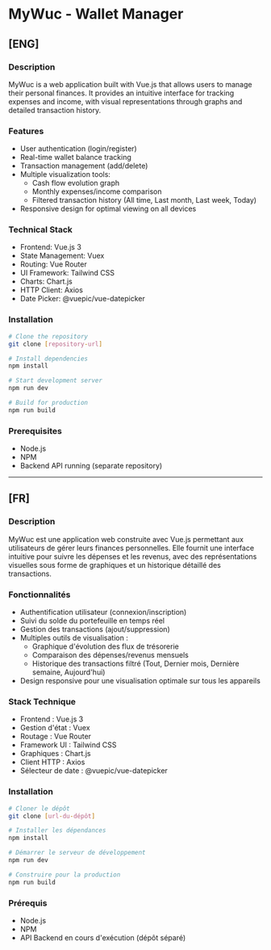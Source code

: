 # MyWuc - Wallet Manager

## [ENG]

### Description
MyWuc is a web application built with Vue.js that allows users to manage their personal finances. It provides an intuitive interface for tracking expenses and income, with visual representations through graphs and detailed transaction history.

### Features
- User authentication (login/register)
- Real-time wallet balance tracking
- Transaction management (add/delete)
- Multiple visualization tools:
  - Cash flow evolution graph
  - Monthly expenses/income comparison
  - Filtered transaction history (All time, Last month, Last week, Today)
- Responsive design for optimal viewing on all devices

### Technical Stack
- Frontend: Vue.js 3
- State Management: Vuex
- Routing: Vue Router
- UI Framework: Tailwind CSS
- Charts: Chart.js
- HTTP Client: Axios
- Date Picker: @vuepic/vue-datepicker

### Installation
```bash
# Clone the repository
git clone [repository-url]

# Install dependencies
npm install

# Start development server
npm run dev

# Build for production
npm run build
```

### Prerequisites
- Node.js
- NPM
- Backend API running (separate repository)

---

## [FR]

### Description
MyWuc est une application web construite avec Vue.js permettant aux utilisateurs de gérer leurs finances personnelles. Elle fournit une interface intuitive pour suivre les dépenses et les revenus, avec des représentations visuelles sous forme de graphiques et un historique détaillé des transactions.

### Fonctionnalités
- Authentification utilisateur (connexion/inscription)
- Suivi du solde du portefeuille en temps réel
- Gestion des transactions (ajout/suppression)
- Multiples outils de visualisation :
  - Graphique d'évolution des flux de trésorerie
  - Comparaison des dépenses/revenus mensuels
  - Historique des transactions filtré (Tout, Dernier mois, Dernière semaine, Aujourd'hui)
- Design responsive pour une visualisation optimale sur tous les appareils

### Stack Technique
- Frontend : Vue.js 3
- Gestion d'état : Vuex
- Routage : Vue Router
- Framework UI : Tailwind CSS
- Graphiques : Chart.js
- Client HTTP : Axios
- Sélecteur de date : @vuepic/vue-datepicker

### Installation
```bash
# Cloner le dépôt
git clone [url-du-dépôt]

# Installer les dépendances
npm install

# Démarrer le serveur de développement
npm run dev

# Construire pour la production
npm run build
```

### Prérequis
- Node.js
- NPM
- API Backend en cours d'exécution (dépôt séparé)